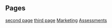 ## Pages
[second page](/second-page.html)
[third page](/third-page.html)
[Marketing](/marketing/smarti-overview.html)
[Assessments](/assessment/assessment-home.html)
